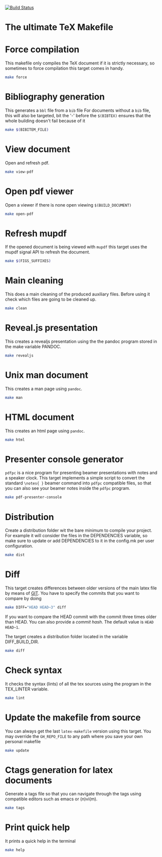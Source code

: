 
[![Build Status](https://travis-ci.org/alejandrogallo/latex-makefile.svg?branch=master)](https://travis-ci.org/alejandrogallo/latex-makefile)

# The ultimate TeX Makefile #

Force compilation
=================

This makefile only compiles the TeX document if it is strictly necessary, so
sometimes to force compilation this target comes in handy.

```bash 
make force
```
Bibliography generation
=======================

This generates a `bbl` file from a  `bib` file For documents without a `bib`
file, this  will also be  targeted, bit  the '-' before  the `$(BIBTEX)`
ensures that the whole building doesn't fail because of it

```bash 
make $(BIBITEM_FILE)
```
View document
=============

Open and refresh pdf.

```bash 
make view-pdf
```
Open pdf viewer
===============

Open a viewer if there is none open viewing `$(BUILD_DOCUMENT)`

```bash 
make open-pdf
```
Refresh mupdf
=============

If the opened document is being viewed with `mupdf` this target uses the
mupdf signal API to refresh the document.

```bash 
make $(FIGS_SUFFIXES)
```
Main cleaning
=============

This does a main cleaning of the produced auxiliary files.  Before using it
check which files are going to be cleaned up.

```bash 
make clean
```
Reveal.js presentation
======================

This creates a revealjs presentation using the the pandoc program stored in
the make variable PANDOC.

```bash 
make revealjs
```
Unix man document
=================

This creates a man page using `pandoc`.

```bash 
make man
```
HTML document
=============

This creates an html page using `pandoc`.

```bash 
make html
```
Presenter console generator
===========================

`pdfpc` is a nice program for presenting beamer presentations with notes
and a speaker clock. This target implements a simple script to convert
the standard `\notes{ }` beamer  command into `pdfpc` compatible files, so
that you can also see your beamer notes inside the `pdfpc` program.

```bash 
make pdf-presenter-console
```
Distribution
============

Create a distribution folder wit the bare minimum to compile your project.
For example it will consider the files in the DEPENDENCIES variable, so make
sure to update or add DEPENDENCIES to it in the config.mk per user
configuration.

```bash 
make dist
```
Diff
====

This target creates differences between older versions of the main latex file
by means of [GIT](https://git-scm.com/). You have to specify the commits that
you want to compare by doing

```bash
make DIFF="HEAD HEAD~3" diff
```
If you want to compare the HEAD commit with the commit three times older than
HEAD. You can also provide a *commit hash*. The default value is `HEAD HEAD~1`.

The target creates a distribution folder located in the variable
DIFF_BUILD_DIR.
```bash 
make diff
```
Check syntax
============

It checks the syntax (lints) of all the tex sources using the program in the
TEX_LINTER variable.

```bash 
make lint
```
Update the makefile from source
===============================

You can always get the  last `latex-makefile` version using this target.
You may override the `GH_REPO_FILE` to  any path where you save your own
personal makefile

```bash 
make update
```
Ctags generation for latex documents
====================================

Generate a tags  file so that you can navigate  through the tags using
compatible editors such as emacs or (n)vi(m).

```bash 
make tags
```
Print quick help
================

It prints a quick help in the terminal
```bash 
make help
```
